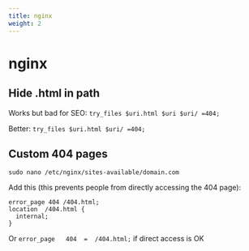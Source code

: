 ```yaml
---
title: nginx
weight: 2
---
```


# nginx

## Hide .html in path
Works but bad for SEO: `try_files $uri.html $uri $uri/ =404;`

Better: `try_files $uri.html $uri/ =404;`

## Custom 404 pages
`sudo nano /etc/nginx/sites-available/domain.com`

Add this (this prevents people from directly accessing the 404 page):
```
error_page 404 /404.html;
location  /404.html {
  internal;
}
```
Or `error_page   404  =  /404.html;` if direct access is OK
